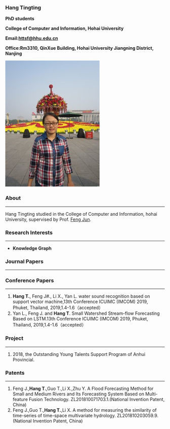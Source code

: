 ### Hang Tingting

 **PhD students**
 
 **College of Computer and Information, Hohai University**
 
 **Email:httsf@hhu.edu.cn**
 
 **Office:Rm3310, QinXue Building, Hohai University Jiangning District, Nanjing**
 
 <img src="/hangtingting.jpg">


### About
___
Hang Tingting studied in the College of Computer and Information, hohai University, supervised by Prof. [Feng Jun](http://cies.hhu.edu.cn/2013/0508/c4122a54863/page.htm).


### Research Interests
___
- **Knowledge Graph**


### Journal Papers
___

### Conference Papers
___
1. **Hang T.**, Feng J#., Li X., Yan L. water sound recognition based on support vector machine,13th Conference ICUIMC (IMCOM) 2019, Phuket, Thailand, 2019,1.4-1.6（accepted）
2. Yan L., Feng J. and **Hang T**. Small Watershed Stream-flow Forecasting Based on LSTM.13th Conference ICUIMC (IMCOM) 2019, Phuket, Thailand, 2019,1.4-1.6（accepted）


### Project
___
1.  2018, the Outstanding Young Talents Support Program of Anhui Provincial.


### Patents
___
1. Feng J.,**Hang T.**,Guo T.,Li X.,Zhu Y. A Flood Forecasting Method for Small and Medium Rivers and Its Forecasting System Based on Multi-feature Fusion Technology. ZL201810071703.1.(National Invention Patent, China)
2. Feng J.,Guo T.,**Hang T.**,Li X. A method for measuring the similarity of time-series of time-space multivariate hydrology. ZL201810203059.9.(National Invention Patent, China) 


